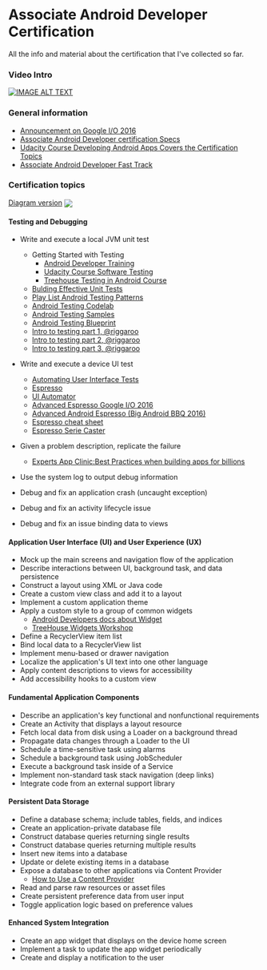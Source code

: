 # Associate Android Developer Certification
All the info and material about the certification that I've collected so far.


### Video Intro
[![IMAGE ALT TEXT](http://img.youtube.com/vi/JoJbQHCvyw0/0.jpg)](https://youtu.be/JoJbQHCvyw0 "Video Title")

### General information
- [Announcement on Google I/O 2016][google_io_announcement]
- [Associate Android Developer certification Specs][certification_specs]
- [Udacity Course Developing Android Apps Covers the Certification Topics][developing_apps_udacity]
- [Associate Android Developer Fast Track][fast_track]

### Certification topics

[Diagram version][diagram]
<img src="https://raw.githubusercontent.com/Amejia481/Associate-Android-Developer-Certification/master/img/android_certification_specs.png" align="center" >


#### Testing and Debugging
- Write and execute a local JVM unit test
  - Getting Started with Testing
    - [Android Developer Training][testing_and_debuggin_getting_started_testing]
    - [Udacity Course Software Testing][testing_and_debuggin_udacity_course]
    - [Treehouse Testing in Android Course][treehouse_testing_course]
  - [Bulding Effective Unit Tests][testing_and_debugging_building_effective_unit_test]
  - [Play List Android Testing Patterns][testing_debuggin_play_list_android_testing_patterns]
  - [Android Testing Codelab][testing_and_debugging_testing_codelab]
  - [Android Testing Samples][testing_and_debugging_android_test_samples]
  - [Android Testing Blueprint][testing_and_debugging_android_testing_blue_print]
  - [Intro to testing part 1, @riggaroo][testing_and_debugging_intro_testing_reggaroo]
  - [Intro to testing part 2, @riggaroo][testing_and_debugging_intro_testing_reggaroo_1]
  - [Intro to testing part 3, @riggaroo][testing_and_debugging_intro_testing_reggaroo_3]
- Write and execute a device UI test
  - [Automating User Interface Tests][testing_debuggin_ui_testing]
  - [Espresso][testing_and_debuggin_espresso]
  - [UI Automator][testing_and_debuggin_ui_automator]
  - [Advanced Espresso Google I/O 2016][testing_and_debugging_google_io]
  - [Advanced Android Espresso (Big Android BBQ 2016)][testing_and_debugging_advanced_android_espresso_bbq]
  - [Espresso cheat sheet][testing_and_debugging_espresso_cheat_sheet]
  - [Espresso Serie Caster][testing_and_debugging_espresso_serie_caster]

- Given a problem description, replicate the failure
  - [Experts App Clinic:Best Practices when building apps for billions][testing_and_debugging_experts_app_clinic]
- Use the system log to output debug information
- Debug and fix an application crash (uncaught exception)
- Debug and fix an activity lifecycle issue
- Debug and fix an issue binding data to views

#### Application User Interface (UI) and User Experience (UX)
- Mock up the main screens and navigation flow of the application
- Describe interactions between UI, background task, and data persistence
- Construct a layout using XML or Java code
- Create a custom view class and add it to a layout
- Implement a custom application theme
- Apply a custom style to a group of common widgets
  - [Android Developers docs about Widget][android_developers_about_widget]
  - [TreeHouse Widgets Workshop][treehouse_widget_workshop]
- Define a RecyclerView item list
- Bind local data to a RecyclerView list
- Implement menu-based or drawer navigation
- Localize the application's UI text into one other language
- Apply content descriptions to views for accessibility
- Add accessibility hooks to a custom view

#### Fundamental Application Components
- Describe an application's key functional and nonfunctional requirements
- Create an Activity that displays a layout resource
- Fetch local data from disk using a Loader on a background thread
- Propagate data changes through a Loader to the UI
- Schedule a time-sensitive task using alarms
- Schedule a background task using JobScheduler
- Execute a background task inside of a Service
- Implement non-standard task stack navigation (deep links)
- Integrate code from an external support library

#### Persistent Data Storage
- Define a database schema; include tables, fields, and indices
- Create an application-private database file
- Construct database queries returning single results
- Construct database queries returning multiple results
- Insert new items into a database
- Update or delete existing items in a database
- Expose a database to other applications via Content Provider
  - [How to Use a Content Provider][persistent_data_storage_udacity_how_to_use_content_provider]
- Read and parse raw resources or asset files
- Create persistent preference data from user input
- Toggle application logic based on preference values

#### Enhanced System Integration
- Create an app widget that displays on the device home screen
- Implement a task to update the app widget periodically
- Create and display a notification to the user


[google_io_announcement]:<https://www.youtube.com/watch?v=Yu2oGere_Mc&index=13&list=PLWz5rJ2EKKc8jQTUYvIfqA9lMvSGQWtte>
[certification_specs]:<https://www.udacity.com/google-certifications>

<!--( BEGINNING Testing and Debugging)--> 

[testing_and_debuggin_getting_started_testing]:<https://developer.android.com/training/testing/start/index.html>
[testing_and_debugging_android_testing_blue_print]:<https://github.com/googlesamples/android-testing-templates>
[testing_and_debugging_testing_codelab]:<https://codelabs.developers.google.com/codelabs/android-testing/#1>
[testing_and_debugging_building_effective_unit_test]:<https://developer.android.com/training/testing/unit-testing/index.html>
[testing_and_debugging_android_test_samples]:<https://github.com/googlesamples/android-testing>
[testing_debuggin_ui_testing]:<https://developer.android.com/training/testing/ui-testing/index.html>
[testing_and_debuggin_espresso]:<https://google.github.io/android-testing-support-library/docs/espresso/index.html>
[testing_and_debuggin_ui_automator]:<https://google.github.io/android-testing-support-library/docs/uiautomator/index.html>
[testing_and_debugging_google_io]:<https://www.youtube.com/watch?v=isihPOY2vS4&index=29&list=PLWz5rJ2EKKc8jQTUYvIfqA9lMvSGQWtte>
[testing_debuggin_play_list_android_testing_patterns]:<https://www.youtube.com/watch?v=W8LJjfkTKik&list=PLWz5rJ2EKKc-6HWg_jyP0U1zrVLHn65b2>
[testing_and_debugging_advanced_android_espresso_bbq]:<https://www.youtube.com/watch?v=hfoAC9gdC74&list=PLWz5rJ2EKKc_HyE1QX9heAgTPdAMqc50z&index=6>
[testing_and_debugging_experts_app_clinic]:<https://www.youtube.com/watch?v=Fhj7IIsAgyE&index=61&list=PLWz5rJ2EKKc8jQTUYvIfqA9lMvSGQWtte>
[testing_and_debugging_intro_testing_reggaroo]:<https://riggaroo.co.za/introduction-automated-android-testing/>
[testing_and_debugging_intro_testing_reggaroo_1]:<https://riggaroo.co.za/automated-android-testing-part-2-setup/>
[testing_and_debugging_intro_testing_reggaroo_3]:<https://riggaroo.co.za/introduction-android-testing-part3/>
[testing_and_debugging_espresso_cheat_sheet]:<https://google.github.io/android-testing-support-library/docs/espresso/cheatsheet/> 
[testing_and_debugging_espresso_serie_caster]:<https://caster.io/series/espresso>
[testing_and_debuggin_udacity_course]:<https://www.udacity.com/course/software-testing--cs258>
[treehouse_testing_course]:<https://teamtreehouse.com/library/testing-in-android>

<!--( END Testing and Debugging)--> 

[persistent_data_storage_udacity_how_to_use_content_provider]:<https://www.udacity.com/course/how-to-use-a-content-provider--ud258>
[diagram]:<https://coggle.it/diagram/V4zu4UNht0Q0XiTy/0a02ec0ffa8bc95928de4478d1ae1f45a85a8e16cddc07f5180bc9f18b2c63e1>
[developing_apps_udacity]:<https://www.udacity.com/course/ud851>
[fast_track]:<https://www.udacity.com/course/associate-android-developer-fast-track--nd818>

<!--(BEGINNING Application User Interface (UI) and User Experience (UX))--> 

[android_developers_about_widget]:<https://developer.android.com/guide/topics/appwidgets/index.html>
[treehouse_widget_workshop]:<https://teamtreehouse.com/library/android-widgets>

<!--(END Application User Interface (UI) and User Experience (UX))--> 
